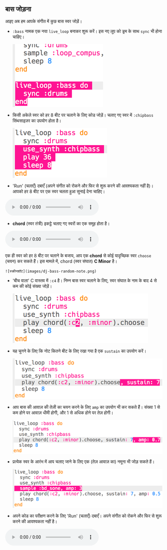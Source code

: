## बास जोड़ना

आइए अब हम आपके संगीत में कुछ बास स्वर जोड़ें।

+ `:bass` नामक एक नया `live_loop` बनाकर शुरू करें। इस नए लूप को ड्रम के साथ `sync` भी होना चाहिए।
    
    ![स्क्रीनशॉट](images/dj-bass-loop.png)

+ किसी अकेले स्वर को हर 8 बीट पर चलाने के लिए कोड जोड़ें। चलाए गए स्वर में `:chipbass` सिंथसाइज़र का उपयोग होता है।
    
    ![स्क्रीनशॉट](images/dj-bass-note.png)

+ 'Run' (चलाएँ) दबाएँ (अपने संगीत को रोकने और फिर से शुरू करने की आवश्यकता नहीं है)। आपको हर 8 बीट पर एक स्वर चलता हुआ सुनाई देना चाहिए।
    
<div id="audio-preview" class="pdf-hidden">
<audio controls preload> 
  <source src="resources/bass-single.mp3" type="audio/mpeg"> 
आपका ब्राउज़र <code>audio</code> तत्व का समर्थन नहीं करता है। 
</audio>
</div>

+ **chord** (स्वर तंत्री) इकट्ठे चलाए गए स्वरों का एक समूह होता है।
    
<div id="audio-preview" class="pdf-hidden">
<audio controls preload> 
  <source src="resources/chord.mp3" type="audio/mpeg"> 
आपका ब्राउज़र <code>audio</code> तत्व का समर्थन नहीं करता है। 
</audio>
</div>

एक ही स्वर को हर 8 बीट पर चलाने के बजाय, आप एक **chord** से कोई यादृच्छिक स्वर `choose` (चयन) कर सकते हैं। इस मामले में, chord (स्वर संघात) **C Minor** है।
    
    ![स्क्रीनशॉट](images/dj-bass-random-note.png)

+ 'बीच वाला' C वास्तव में `:c4` है। निम्न बास स्वर चलाने के लिए, स्वर संघात के नाम के बाद 4 से कम की कोई संख्या जोड़ें।
    
    ![स्क्रीनशॉट](images/dj-bass-lower-note.png)

+ यह चुनने के लिए कि नोट कितने बीट के लिए रखा गया है एक `sustain` का उपयोग करें।
    
    ![स्क्रीनशॉट](images/dj-bass-longer-note.png)

+ आप बास की आवाज़ की तेज़ी का चयन करने के लिए `amp` का उपयोग भी कर सकते हैं। संख्या 1 से कम होने पर आवाज़ धीमी होगी, और 1 से अधिक होने पर तेज़ होगी।
    
    ![स्क्रीनशॉट](images/dj-bass-amp.png)

+ प्रत्येक स्वर के आरंभ में आप चलाए जाने के लिए एक (तेज़ आवाज़ का) नमूना भी जोड़ सकते हैं।
    
    ![स्क्रीनशॉट](images/dj-bass-sample.png)

+ अपने कोड का परीक्षण करने के लिए 'Run' (चलाएँ) दबाएँ। अपने संगीत को रोकने और फिर से शुरू करने की आवश्यकता नहीं है।
    
<div id="audio-preview" class="pdf-hidden">
<audio controls preload>
  <source src="resources/bass.mp3" type="audio/mpeg"> 
आपका ब्राउज़र <code>audio</code> तत्व का समर्थन नहीं करता है। 
</audio>
</div>
